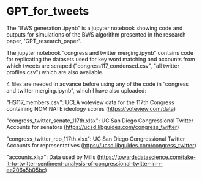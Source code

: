 # GPT_for_tweets

The “BWS generation .ipynb” is a jupyter notebook showing code and outputs for simulations of the BWS algorithm presented in the research paper, 'GPT_research_paper'. 

The jupyter notebook “congress and twitter merging.ipynb” contains code for replicating the datasets used for key word matching and accounts from which tweets are scraped ("congress117_condensed.csv", "all twitter profiles.csv") which are also available. 

4 files are needed in advance before using any of the code in “congress and twitter merging.ipynb”, which I have also uploaded: 

"HS117_members.csv": UCLA voteview data for the 117th Congress containing NOMINATE ideology scores (https://voteview.com/data)

"congress_twitter_senate_117th.xlsx": UC San Diego Congressional Twitter Accounts for senators (https://ucsd.libguides.com/congress_twitter)

"congress_twitter_rep_117th.xlsx": UC San Diego Congressional Twitter Accounts for representatives (https://ucsd.libguides.com/congress_twitter)

"accounts.xlsx": Data used by Mills (https://towardsdatascience.com/take-it-to-twitter-sentiment-analysis-of-congressional-twitter-in-r-ee206a5b05bc)

